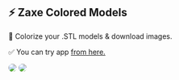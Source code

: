 ## ⚡ Zaxe Colored Models

🚀 Colorize your .STL models & download images.

✅ You can try app <a href="https://colored-model-generator.vercel.app" target="_blank">from here.</a>

<img src="https://i.hizliresim.com/mfvc9b6.jpg" style="max-width:700px;border-radius:10px;" />

<img src="https://i.hizliresim.com/g7i99f1.png" style="max-width:700px;border-radius:10px;" />
